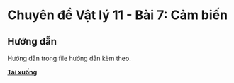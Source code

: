 # Chuyên đề Vật lý 11 - Bài 7: Cảm biến

## Hướng dẫn
Hướng dẫn trong file hướng dẫn kèm theo.

**[Tải xuống]()**
